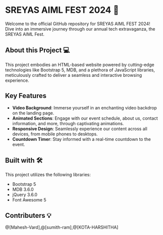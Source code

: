 # SREYAS AIML FEST 2024 🌟

Welcome to the official GitHub repository for SREYAS AIML FEST 2024! Dive into an immersive journey through our annual tech extravaganza, the SREYAS AIML Fest.

## About this Project 💻

This project embodies an HTML-based website powered by cutting-edge technologies like Bootstrap 5, MDB, and a plethora of JavaScript libraries, meticulously crafted to deliver a seamless and interactive browsing experience.

## Key Features

- **Video Background**: Immerse yourself in an enchanting video backdrop on the landing page.
- **Animated Sections**: Engage with our event schedule, about us, contact information, and more, through captivating animations.
- **Responsive Design**: Seamlessly experience our content across all devices, from mobile phones to desktops.
- **Countdown Timer**: Stay informed with a real-time countdown to the event.

## Built with 🛠️

This project utilizes the following libraries:

- Bootstrap 5
- MDB 3.6.0
- jQuery 3.6.0
- Font Awesome 5

## Contributers 💡

@[Mahesh-Vard],@[sumith-ram],@[KOTA-HARSHITHA]
